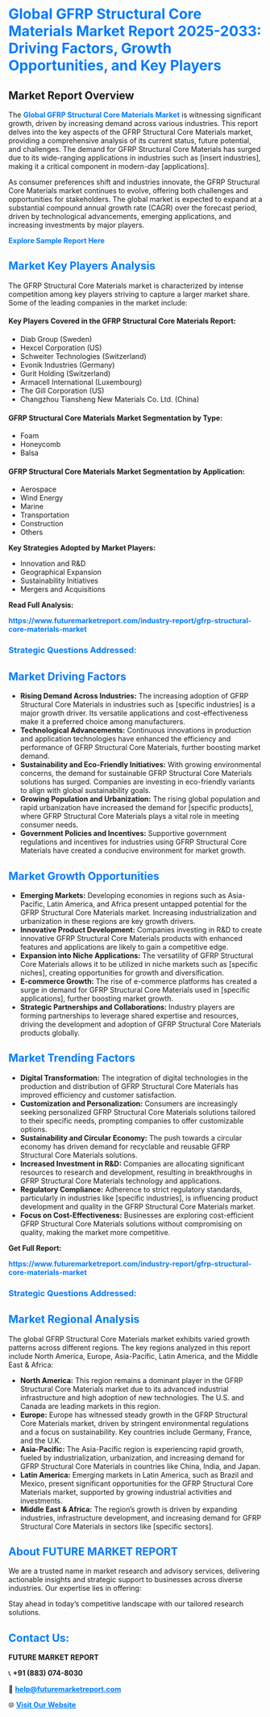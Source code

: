<h1 style="color: #007BFF;">Global GFRP Structural Core Materials Market Report 2025-2033: Driving Factors, Growth Opportunities, and Key Players</h1>

<section id="overview">
<h2>Market Report Overview</h2>
<p>The <a href="https://www.futuremarketreport.com/industry-report/gfrp-structural-core-materials-market" style="color: #007BFF; text-decoration: none;"><strong>Global GFRP Structural Core Materials Market</strong></a> is witnessing significant growth, driven by increasing demand across various industries. This report delves into the key aspects of the GFRP Structural Core Materials market, providing a comprehensive analysis of its current status, future potential, and challenges. The demand for GFRP Structural Core Materials has surged due to its wide-ranging applications in industries such as [insert industries], making it a critical component in modern-day [applications].</p>
<p>As consumer preferences shift and industries innovate, the GFRP Structural Core Materials market continues to evolve, offering both challenges and opportunities for stakeholders. The global market is expected to expand at a substantial compound annual growth rate (CAGR) over the forecast period, driven by technological advancements, emerging applications, and increasing investments by major players.</p>
</section>

<section id="overview">
<p><a href="https://www.futuremarketreport.com/request-sample/reportId=104055" style="color: #007BFF; text-decoration: none;"><strong>Explore Sample Report Here</strong></a></p>
</section>

<section id="key-players">
<h2 style="color: #007BFF;">Market Key Players Analysis</h2>
<p>The GFRP Structural Core Materials market is characterized by intense competition among key players striving to capture a larger market share. Some of the leading companies in the market include:</p>
<h4>Key Players Covered in the GFRP Structural Core Materials Report:</h4>
<ul><li>Diab Group (Sweden)</li><li>Hexcel Corporation (US)</li><li>Schweiter Technologies (Switzerland)</li><li>Evonik Industries (Germany)</li><li>Gurit Holding (Switzerland)</li><li>Armacell International (Luxembourg)</li><li>The Gill Corporation (US)</li><li>Changzhou Tiansheng New Materials Co. Ltd. (China)</li></ul>
<h4>GFRP Structural Core Materials Market Segmentation by Type:</h4>
<ul><li>Foam</li><li>Honeycomb</li><li>Balsa</li></ul>

<h4>GFRP Structural Core Materials Market Segmentation by Application:</h4>
<ul><li>Aerospace</li><li>Wind Energy</li><li>Marine</li><li>Transportation</li><li>Construction</li><li>Others</li></ul>
<p><strong>Key Strategies Adopted by Market Players:</strong></p>
<ul>
<li>Innovation and R&D</li>
<li>Geographical Expansion</li>
<li>Sustainability Initiatives</li>
<li>Mergers and Acquisitions</li>
</ul>
</section>

<section>
<p><strong>Read Full Analysis: </strong></p><a href="https://www.futuremarketreport.com/industry-report/gfrp-structural-core-materials-market" style="color: #007BFF; text-decoration: none;"><strong>https://www.futuremarketreport.com/industry-report/gfrp-structural-core-materials-market</strong></a>
<h3 style="color: #007BFF;">Strategic Questions Addressed:</h3>
</section>

<section id="driving-factors">
<h2 style="color: #007BFF;">Market Driving Factors</h2>
<ul>
<li><strong>Rising Demand Across Industries:</strong> The increasing adoption of GFRP Structural Core Materials in industries such as [specific industries] is a major growth driver. Its versatile applications and cost-effectiveness make it a preferred choice among manufacturers.</li>
<li><strong>Technological Advancements:</strong> Continuous innovations in production and application technologies have enhanced the efficiency and performance of GFRP Structural Core Materials, further boosting market demand.</li>
<li><strong>Sustainability and Eco-Friendly Initiatives:</strong> With growing environmental concerns, the demand for sustainable GFRP Structural Core Materials solutions has surged. Companies are investing in eco-friendly variants to align with global sustainability goals.</li>
<li><strong>Growing Population and Urbanization:</strong> The rising global population and rapid urbanization have increased the demand for [specific products], where GFRP Structural Core Materials plays a vital role in meeting consumer needs.</li>
<li><strong>Government Policies and Incentives:</strong> Supportive government regulations and incentives for industries using GFRP Structural Core Materials have created a conducive environment for market growth.</li>
</ul>
</section>

<section id="growth-opportunities">
<h2 style="color: #007BFF;">Market Growth Opportunities</h2>
<ul>
<li><strong>Emerging Markets:</strong> Developing economies in regions such as Asia-Pacific, Latin America, and Africa present untapped potential for the GFRP Structural Core Materials market. Increasing industrialization and urbanization in these regions are key growth drivers.</li>
<li><strong>Innovative Product Development:</strong> Companies investing in R&D to create innovative GFRP Structural Core Materials products with enhanced features and applications are likely to gain a competitive edge.</li>
<li><strong>Expansion into Niche Applications:</strong> The versatility of GFRP Structural Core Materials allows it to be utilized in niche markets such as [specific niches], creating opportunities for growth and diversification.</li>
<li><strong>E-commerce Growth:</strong> The rise of e-commerce platforms has created a surge in demand for GFRP Structural Core Materials used in [specific applications], further boosting market growth.</li>
<li><strong>Strategic Partnerships and Collaborations:</strong> Industry players are forming partnerships to leverage shared expertise and resources, driving the development and adoption of GFRP Structural Core Materials products globally.</li>
</ul>
</section>

<section id="trending-factors">
<h2 style="color: #007BFF;">Market Trending Factors</h2>
<ul>
<li><strong>Digital Transformation:</strong> The integration of digital technologies in the production and distribution of GFRP Structural Core Materials has improved efficiency and customer satisfaction.</li>
<li><strong>Customization and Personalization:</strong> Consumers are increasingly seeking personalized GFRP Structural Core Materials solutions tailored to their specific needs, prompting companies to offer customizable options.</li>
<li><strong>Sustainability and Circular Economy:</strong> The push towards a circular economy has driven demand for recyclable and reusable GFRP Structural Core Materials solutions.</li>
<li><strong>Increased Investment in R&D:</strong> Companies are allocating significant resources to research and development, resulting in breakthroughs in GFRP Structural Core Materials technology and applications.</li>
<li><strong>Regulatory Compliance:</strong> Adherence to strict regulatory standards, particularly in industries like [specific industries], is influencing product development and quality in the GFRP Structural Core Materials market.</li>
<li><strong>Focus on Cost-Effectiveness:</strong> Businesses are exploring cost-efficient GFRP Structural Core Materials solutions without compromising on quality, making the market more competitive.</li>
</ul>
</section>

<section>
<p><strong>Get Full Report: </strong></p><a href="https://www.futuremarketreport.com/industry-report/gfrp-structural-core-materials-market" style="color: #007BFF; text-decoration: none;"><strong>https://www.futuremarketreport.com/industry-report/gfrp-structural-core-materials-market</strong></a>
<h3 style="color: #007BFF;">Strategic Questions Addressed:</h3>
</section>


<section id="regional-analysis">
<h2 style="color: #007BFF;">Market Regional Analysis</h2>
<p>The global GFRP Structural Core Materials market exhibits varied growth patterns across different regions. The key regions analyzed in this report include North America, Europe, Asia-Pacific, Latin America, and the Middle East & Africa:</p>
<ul>
<li><strong>North America:</strong> This region remains a dominant player in the GFRP Structural Core Materials market due to its advanced industrial infrastructure and high adoption of new technologies. The U.S. and Canada are leading markets in this region.</li>
<li><strong>Europe:</strong> Europe has witnessed steady growth in the GFRP Structural Core Materials market, driven by stringent environmental regulations and a focus on sustainability. Key countries include Germany, France, and the U.K.</li>
<li><strong>Asia-Pacific:</strong> The Asia-Pacific region is experiencing rapid growth, fueled by industrialization, urbanization, and increasing demand for GFRP Structural Core Materials in countries like China, India, and Japan.</li>
<li><strong>Latin America:</strong> Emerging markets in Latin America, such as Brazil and Mexico, present significant opportunities for the GFRP Structural Core Materials market, supported by growing industrial activities and investments.</li>
<li><strong>Middle East & Africa:</strong> The region’s growth is driven by expanding industries, infrastructure development, and increasing demand for GFRP Structural Core Materials in sectors like [specific sectors].</li>
</ul>
</section>

<footer>
<h2 style="color: #007BFF;">About FUTURE MARKET REPORT</h2>
<p>We are a trusted name in market research and advisory services, delivering actionable insights and strategic support to businesses across diverse industries. Our expertise lies in offering:</p>

<p>Stay ahead in today’s competitive landscape with our tailored research solutions.</p>

<h2 style="color: #007BFF;">Contact Us:</h2>
<p><strong>FUTURE MARKET REPORT</strong></p>
<p>📞 <strong>+91 (883) 074-8030</strong></p>
<p>📧 <strong><a href="mailto:help@futuremarketreport.com" style="color: #007BFF;">help@futuremarketreport.com</a></strong></p>
<p>🌐 <strong><a href="https://www.futuremarketreport.com/" style="color: #007BFF;">Visit Our Website</a></strong></p>
</footer>